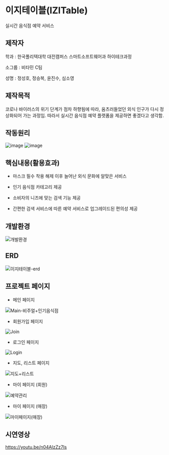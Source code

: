 # 이지테이블(IZITable)

실시간 음식점 예약 서비스


## 제작자

학과 : 한국폴리텍대학 대전캠퍼스 스마트소프트웨어과 하이테크과정

소그룹 : 비타민 C팀

성명 : 정성호, 정승복, 윤진수, 심소영


## 제작목적

코로나 바이러스의 위기 단계가 점차 하향됨에 따라, 움츠러들었던 외식 인구가 다시 정상화되어 가는 과정임.
따라서 실시간 음식점 예약 플랫폼을 제공하면 좋겠다고 생각함.


## 작동원리

![image](https://github.com/bemovie/izitable_20231011/assets/127908469/05ce8115-72d3-40f9-87c8-56460f2ed33e)
![image](https://github.com/bemovie/izitable_20231011/assets/127908469/2ce2e5e5-06ca-4010-98c9-8417ddc461b2)


## 핵심내용(활용효과)

- 마스크 필수 착용 해제 이후 늘어난 외식 문화에 알맞은 서비스
 
- 인기 음식점 카테고리 제공

- 소비자의 니즈에 맞는 검색 기능 제공

- 간편한 검색 서비스에 따른 예약 서비스로 업그레이드된 편의성 제공


## 개발환경

![개발환경](https://github.com/bemovie/izitable_20231011/assets/127908469/e3a38ded-281f-4447-8df0-0fa89321ccfa)


## ERD

![이지테이블-erd](https://github.com/bemovie/izitable_20231011/assets/127908469/bc507b5d-f6f3-4805-8021-59a177347b5e)


## 프로젝트 페이지

- 메인 페이지

![Main-비주얼+인기음식점](https://github.com/bemovie/izitable_20231011/assets/127908469/fc448e63-5721-4699-8446-97ad282b7ace)


- 회원가입 페이지

![Join](https://github.com/bemovie/izitable_20231011/assets/127908469/3d08b92f-330b-4a25-9256-4d1a0dc74ca4)


- 로그인 페이지

![Login](https://github.com/bemovie/izitable_20231011/assets/127908469/8d4317b7-376b-4af6-83a1-59df98da2ac0)


- 지도, 리스트 페이지

![지도+리스트](https://github.com/bemovie/izitable_20231011/assets/127908469/961b50ae-9c9f-41ca-b4ed-97e64ceac019)


- 마이 페이지 (회원)

![예약관리](https://github.com/bemovie/izitable_20231011/assets/127908469/ed6a9de0-70ec-4b39-a3c8-9f654cdda750)


- 마이 페이지 (매장)

![마이페이지(매장)](https://github.com/bemovie/izitable_20231011/assets/127908469/0f15c97f-ce5d-4ba6-824a-24179ea60053)


## 시연영상

https://youtu.be/n04AlzZz7Is
